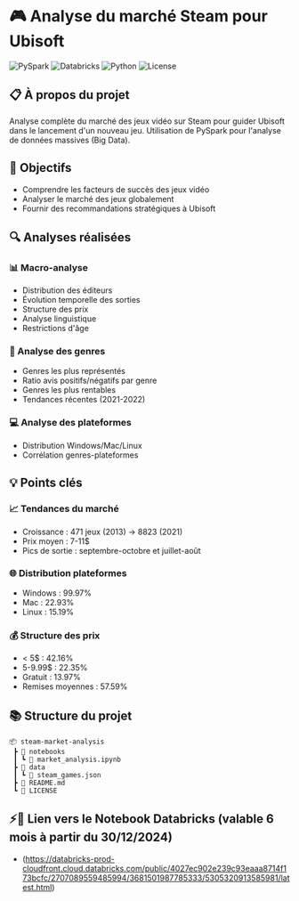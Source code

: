 # 🎮 Analyse du marché Steam pour Ubisoft

![PySpark](https://img.shields.io/badge/PySpark-3.3.0-orange.svg)
![Databricks](https://img.shields.io/badge/Databricks-Latest-blue.svg)
![Python](https://img.shields.io/badge/Python-3.8+-yellow.svg)
![License](https://img.shields.io/badge/License-MIT-green.svg)

## 📋 À propos du projet
Analyse complète du marché des jeux vidéo sur Steam pour guider Ubisoft dans le lancement d'un nouveau jeu. Utilisation de PySpark pour l'analyse de données massives (Big Data).

## 🎯 Objectifs
- Comprendre les facteurs de succès des jeux vidéo
- Analyser le marché des jeux globalement
- Fournir des recommandations stratégiques à Ubisoft

## 🔍 Analyses réalisées

### 📊 Macro-analyse
- Distribution des éditeurs
- Évolution temporelle des sorties
- Structure des prix
- Analyse linguistique
- Restrictions d'âge

### 🎲 Analyse des genres
- Genres les plus représentés
- Ratio avis positifs/négatifs par genre
- Genres les plus rentables
- Tendances récentes (2021-2022)

### 💻 Analyse des plateformes
- Distribution Windows/Mac/Linux
- Corrélation genres-plateformes

## 💡 Points clés

### 📈 Tendances du marché
- Croissance : 471 jeux (2013) → 8823 (2021)
- Prix moyen : 7-11$
- Pics de sortie : septembre-octobre et juillet-août

### 🌐 Distribution plateformes
- Windows : 99.97%
- Mac : 22.93%
- Linux : 15.19%

### 💰 Structure des prix
- < 5$ : 42.16%
- 5-9.99$ : 22.35%
- Gratuit : 13.97%
- Remises moyennes : 57.59%


## 📚 Structure du projet
```
📦 steam-market-analysis
 ┣ 📂 notebooks
 ┃ ┗ 📜 market_analysis.ipynb
 ┣ 📂 data
 ┃ ┗ 📜 steam_games.json
 ┣ 📜 README.md
 ┗ 📜 LICENSE
```

## ⚡📔 Lien vers le Notebook Databricks (valable 6 mois à partir du 30/12/2024)
- (https://databricks-prod-cloudfront.cloud.databricks.com/public/4027ec902e239c93eaaa8714f173bcfc/2707089559485994/3681501987785333/5305320913585981/latest.html)
